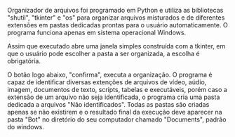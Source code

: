 <p>  Organizador de arquivos foi programado em Python e utiliza as bibliotecas "shutil", "tkinter" e "os" para organizar arquivos misturados 
e de diferentes extensões em pastas dedicadas prontas para o usuário automaticamente. O programa funciona apenas em sistema operacional Windows. </p>
<p>  Assim que executado abre uma janela simples construída com a tkinter, em que o usuário pode escolher a pasta a ser organizada, a escolha
é obrigatória.</p>
<p>  O botão logo abaixo, "confirma", executa a organização. O programa é capaz de identificar diversas extenções de arquivos de 
vídeo, aúdio, imagem, documentos de texto, scripts, tabelas e executáveis, porém caso a extensão de um arquivo não seja identificada, 
o programa cria uma pasta dedicada a arquivos "Não identificados". Todas as pastas são criadas apenas se não existirem e o resultado final
da execução deve aparecer na pasta "Bot" no diretório do seu computador chamado "Documents", padrão do windows.</p>

  
  
